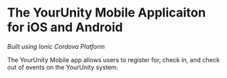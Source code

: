 # The YourUnity Mobile Applicaiton for iOS and Android

_Built using Ionic Cordova Platform_

The YourUnity Mobile app allows users to register for, check in, and check out of events on the YourUnity system.

